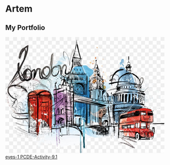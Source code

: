 # Artem
## My Portfolio
<img src="london-illustration.png" width="500">
<a href="http://ayurov28.github.io/eyes-1"> eyes-1 </a>
<a href="https://<your_username>.github.io/PCDE-Activity-9.1"> PCDE-Activity-9.1 </a>
